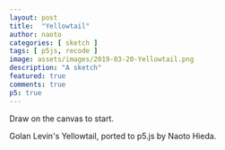 ```yaml
---
layout: post
title:  "Yellowtail"
author: naoto
categories: [ sketch ]
tags: [ p5js, recode ]
image: assets/images/2019-03-20-Yellowtail.png
description: "A sketch"
featured: true
comments: true
p5: true
---
```


<div id = "p5sketch">
  <!-- p5 instance will be created here -->
</div>

Draw on the canvas to start.

Golan Levin's Yellowtail, ported to p5.js by Naoto Hieda.

<script>
//.parent("p5sketch")
/**
 * Yellowtail
 * by Golan Levin (www.flong.com). 
 * 
 * Click, drag, and release to create a kinetic gesture.
 * 
 * Yellowtail (1998-2000) is an interactive software system for the gestural 
 * creation and performance of real-time abstract animation. Yellowtail repeats 
 * a user's strokes end-over-end, enabling simultaneous specification of a 
 * line's shape and quality of movement. Each line repeats according to its 
 * own period, producing an ever-changing and responsive display of lively, 
 * worm-like textures.
 *
 * p5.js version by Naoto Hieda (naotohieda.com) 2019
 */

class Vec3f {
  constructor(ix, iy, ip) {
		if(ix != undefined)
	    set(ix, iy, ip);
		else
	    set(0, 0, 0);
  }

  set(ix, iy, ip) {
    this.x = ix;
    this.y = iy;
    this.p = ip;
  }
}

class Gesture {

  constructor(mw, mh) {
		this.damp = 5.0;
		this.dampInv = 1.0 / this.damp;
		this.damp1 = this.damp - 1;
		this.INIT_TH = 14;
		this.thickness = this.INIT_TH;

    this.w = mw;
    this.h = mh;
    this.capacity = 600;
    this.path = new Array(this.capacity);
    this.polygons = new Array(this.capacity);
    this.crosses  = new Array(this.capacity);
    for (let i=0;i<this.capacity;i++) {
      this.polygons[i] = new Polygon();
      this.path[i] = new Vec3f();
      this.crosses[i] = 0;
    }
    this.nPoints = 0;
    this.nPolys = 0;

    this.exists = false;
    this.jumpDx = 0;
    this.jumpDy = 0;
  }

  clear() {
    this.nPoints = 0;
    this.exists = false;
    this.thickness = this.INIT_TH;
  }

  clearPolys() {
    this.nPolys = 0;
  }

  addPoint(x, y) {

    if (this.nPoints >= this.capacity) {
      // there are all sorts of possible solutions here,
      // but for abject simplicity, I don't do anything.
    } 
    else {
      let v = this.distToLast(x, y);
      let p = this.getPressureFromVelocity(v);
      this.path[this.nPoints++].set(x,y,p);

      if (this.nPoints > 1) {
        this.exists = true;
        this.jumpDx = this.path[this.nPoints-1].x - this.path[0].x;
        this.jumpDy = this.path[this.nPoints-1].y - this.path[0].y;
      }
    }

  }

  getPressureFromVelocity(v) {
    const scale = 18;
    const minP = 0.02;
    const oldP = (this.nPoints > 0) ? this.path[this.nPoints-1].p : 0;
    return ((minP + max(0, 1.0 - v/scale)) + (this.damp1*oldP))*this.dampInv;
  }

  setPressures() {
    // pressures vary from 0...1
    let pressure;
    let tmp;
    let t = 0;
    let u = 1.0 / (this.nPoints - 1)*TWO_PI;
    for (let i = 0; i < this.nPoints; i++) {
      pressure = sqrt((1.0 - cos(t))*0.5);
      this.path[i].p = pressure;
      t += u;
    }
  }

  distToLast(ix, iy) {
    if (this.nPoints > 0) {
      let v = this.path[this.nPoints-1];
      let dx = v.x - ix;
      let dy = v.y - iy;
			
      return mag(dx, dy);
    } 
    else {
      return 30;
    }
  }

  compile() {
    // compute the polygons from the path of Vec3f's
    if (this.exists) {
      this.clearPolys();

      let p0, p1, p2;
      let radius0, radius1;
      let ax, bx, cx, dx;
      let ay, by, cy, dy;
      let   axi, bxi, cxi, dxi, axip, axid;
      let   ayi, byi, cyi, dyi, ayip, ayid;
      let p1x, p1y;
      let dx01, dy01, hp01, si01, co01;
      let dx02, dy02, hp02, si02, co02;
      let dx13, dy13, hp13, si13, co13;
      let taper = 1.0;

      let  nPathPoints = this.nPoints - 1;
      let  lastPolyIndex = nPathPoints - 1;
      let npm1finv =  1.0 / max(1, nPathPoints - 1);

      // handle the first point
      p0 = this.path[0];
      p1 = this.path[1];
      radius0 = p0.p * this.thickness;
      dx01 = p1.x - p0.x;
      dy01 = p1.y - p0.y;
      hp01 = sqrt(dx01*dx01 + dy01*dy01);
      if (hp01 == 0) {
        hp02 = 0.0001;
      }
      co01 = radius0 * dx01 / hp01;
      si01 = radius0 * dy01 / hp01;
      ax = p0.x - si01; 
      ay = p0.y + co01;
      bx = p0.x + si01; 
      by = p0.y - co01;

      let xpts;
      let ypts;

      let LC = 20;
      let RC = this.w-LC;
      let TC = 20;
      let BC = this.h-TC;
      let mint = 0.618;
      let tapow = 0.4;

      // handle the middle points
      let i = 1;
      let apoly;
      for (i = 1; i < nPathPoints; i++) {
        taper = pow((lastPolyIndex-i)*npm1finv,tapow);

        p0 = this.path[i-1];
        p1 = this.path[i  ];
        p2 = this.path[i+1];
        p1x = p1.x;
        p1y = p1.y;
        radius1 = Math.max(mint,taper*p1.p*this.thickness);

        // assumes all segments are roughly the same length...
        dx02 = p2.x - p0.x;
        dy02 = p2.y - p0.y;
        hp02 = Math.sqrt(dx02*dx02 + dy02*dy02);
        if (hp02 != 0) {
          hp02 = radius1/hp02;
        }
        co02 = dx02 * hp02;
        si02 = dy02 * hp02;

        // translate the integer coordinates to the viewing rectangle
        axi = axip = Math.floor(ax);
        ayi = ayip = Math.floor(ay);
        axi=(axi<0)?(this.w-((-axi)%this.w)):axi%this.w;
        axid = axi-axip;
        ayi=(ayi<0)?(this.h-((-ayi)%this.h)):ayi%this.h;
        ayid = ayi-ayip;

        // set the vertices of the polygon
        apoly = this.polygons[this.nPolys++];
        xpts = apoly.xpoints;
        ypts = apoly.ypoints;
        xpts[0] = axi = axid + axip;
        xpts[1] = bxi = axid + Math.floor(bx);
        xpts[2] = cxi = axid + Math.floor(cx = p1x + si02);
        xpts[3] = dxi = axid + Math.floor(dx = p1x - si02);
        ypts[0] = ayi = ayid + ayip;
        ypts[1] = byi = ayid + Math.floor(by);
        ypts[2] = cyi = ayid + Math.floor(cy = p1y - co02);
        ypts[3] = dyi = ayid + Math.floor(dy = p1y + co02);

        // keep a record of where we cross the edge of the screen
        this.crosses[i] = 0;
        if ((axi<=LC)||(bxi<=LC)||(cxi<=LC)||(dxi<=LC)) { 
          this.crosses[i]|=1; 
        }
        if ((axi>=RC)||(bxi>=RC)||(cxi>=RC)||(dxi>=RC)) { 
          this.crosses[i]|=2; 
        }
        if ((ayi<=TC)||(byi<=TC)||(cyi<=TC)||(dyi<=TC)) { 
          this.crosses[i]|=4; 
        }
        if ((ayi>=BC)||(byi>=BC)||(cyi>=BC)||(dyi>=BC)) { 
          this.crosses[i]|=8; 
        }

        //swap data for next time
        ax = dx; 
        ay = dy;
        bx = cx; 
        by = cy;
      }

      // handle the last point
      p2 = this.path[nPathPoints];
      apoly = this.polygons[this.nPolys++];
      xpts = apoly.xpoints;
      ypts = apoly.ypoints;

      xpts[0] = Math.floor(ax);
      xpts[1] = Math.floor(bx);
      xpts[2] = Math.floor(p2.x);
      xpts[3] = Math.floor(p2.x);

      ypts[0] = Math.floor(ay);
      ypts[1] = Math.floor(by);
      ypts[2] = Math.floor(p2.y);
      ypts[3] = Math.floor(p2.y);

    }
  }

  smooth() {
    // average neighboring points

    const weight = 18;
    const scale  = 1.0 / (weight + 2);
    let nPointsMinusTwo = this.nPoints - 2;
    let lower, upper, center;

    for (let i = 1; i < nPointsMinusTwo; i++) {
      lower = this.path[i-1];
      center = this.path[i];
      upper = this.path[i+1];

      center.x = (lower.x + weight*center.x + upper.x)*scale;
      center.y = (lower.y + weight*center.y + upper.y)*scale;
    }
  }
}

class Polygon {
  xpoints = new Array(4);
  ypoints = new Array(4);
}

let gestureArray;
const nGestures = 36;  // Number of gestures
const minMove = 3;     // Minimum travel for a new point
let currentGestureID;

let tempP;
let tmpXp;
let tmpYp;


function setup () {
	createCanvas(400, 400).parent("p5sketch");
	
  background(0, 0, 0);
  noStroke();

  currentGestureID = -1;
  gestureArray = new Array(nGestures);
  for (let i = 0; i < nGestures; i++) {
    gestureArray[i] = new Gesture(width, height);
  }
  clearGestures();
}

function draw () {
  background(0);

  updateGeometry();
  fill(255, 255, 245);
  for (let i = 0; i < nGestures; i++) {
    renderGesture(gestureArray[i], width, height);
  }
}

function mousePressed () {
  currentGestureID = (currentGestureID+1) % nGestures;
  let G = gestureArray[currentGestureID];
  G.clear();
  G.clearPolys();
  G.addPoint(mouseX, mouseY);
}

function mouseDragged () {
  if (currentGestureID >= 0) {
    let G = gestureArray[currentGestureID];
    if (G.distToLast(mouseX, mouseY) > minMove) {
      G.addPoint(mouseX, mouseY);
      G.smooth();
      G.compile();
    }
  }
}

function keyPressed () {
  if (key == '+' || key == '=') {
    if (currentGestureID >= 0) {
      let th = gestureArray[currentGestureID].thickness;
      gestureArray[currentGestureID].thickness = min(96, th+1);
      gestureArray[currentGestureID].compile();
    }
  } else if (key == '-') {
    if (currentGestureID >= 0) {
      let th = gestureArray[currentGestureID].thickness;
      gestureArray[currentGestureID].thickness = max(2, th-1);
      gestureArray[currentGestureID].compile();
    }
  } else if (key == ' ') {
    clearGestures();
  }
}

function renderGesture (gesture, w, h) {
  if (gesture.exists) {
    if (gesture.nPolys > 0) {
      let polygons = gesture.polygons;
      let crosses = gesture.crosses;

      let xpts;
      let ypts;
      let p;
      let cr;

      beginShape(QUADS);
      let gnp = gesture.nPolys;
      for (let i=0; i<gnp; i++) {

        p = polygons[i];
        xpts = p.xpoints;
        ypts = p.ypoints;

        vertex(xpts[0], ypts[0]);
        vertex(xpts[1], ypts[1]);
        vertex(xpts[2], ypts[2]);
        vertex(xpts[3], ypts[3]);

        if ((cr = crosses[i]) > 0) {
          if ((cr & 3)>0) {
            vertex(xpts[0]+w, ypts[0]);
            vertex(xpts[1]+w, ypts[1]);
            vertex(xpts[2]+w, ypts[2]);
            vertex(xpts[3]+w, ypts[3]);

            vertex(xpts[0]-w, ypts[0]);
            vertex(xpts[1]-w, ypts[1]);
            vertex(xpts[2]-w, ypts[2]);
            vertex(xpts[3]-w, ypts[3]);
          }
          if ((cr & 12)>0) {
            vertex(xpts[0], ypts[0]+h);
            vertex(xpts[1], ypts[1]+h);
            vertex(xpts[2], ypts[2]+h);
            vertex(xpts[3], ypts[3]+h);

            vertex(xpts[0], ypts[0]-h);
            vertex(xpts[1], ypts[1]-h);
            vertex(xpts[2], ypts[2]-h);
            vertex(xpts[3], ypts[3]-h);
          }

          // I have knowingly retained the small flaw of not
          // completely dealing with the corner conditions
          // (the case in which both of the above are true).
        }
      }
      endShape();
    }
  }
}

function updateGeometry () {
  let J;
  for (let g=0; g<nGestures; g++) {
    if ((J=gestureArray[g]).exists) {
      if (g!=currentGestureID) {
        advanceGesture(J);
      } else if (!mouseIsPressed) {
        advanceGesture(J);
      }
    }
  }
}

function advanceGesture (gesture) {
  // Move a Gesture one step
  if (gesture.exists) { // check
    let nPts = gesture.nPoints;
    let nPts1 = nPts-1;
    let path;
    let jx = gesture.jumpDx;
    let jy = gesture.jumpDy;

    if (nPts > 0) {
      path = gesture.path;
      for (let i = nPts1; i > 0; i--) {
        path[i].x = path[i-1].x;
        path[i].y = path[i-1].y;
      }
      path[0].x = path[nPts1].x - jx;
      path[0].y = path[nPts1].y - jy;
      gesture.compile();
    }
  }
}

function clearGestures () {
	
  for (let i = 0; i < nGestures; i++) {
    gestureArray[i].clear();
  }
}
</script>